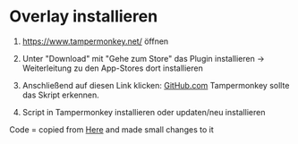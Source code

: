 # Overlay installieren

1. https://www.tampermonkey.net/ öffnen

2. Unter "Download" mit "Gehe zum Store" das Plugin installieren -> Weiterleitung zu den App-Stores dort installieren

3. Anschließend auf diesen Link klicken: [GitHub.com](https://github.com/werlen-nevio/Reddit_place_overlay_23/raw/main/src/scripts/placeCH-overlay.user.js) Tampermonkey sollte das Skript erkennen.
   
4. Script in Tampermonkey installieren oder updaten/neu installieren 

Code = copied from [Here](https://github.com/PlaceDE-Official/place-overlay) and made small changes to it
